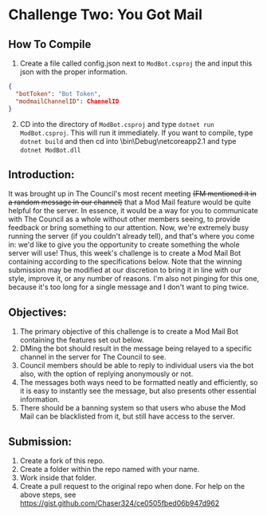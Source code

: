 # Challenge Two: You Got Mail

## How To Compile
1. Create a file called config.json next to `ModBot.csproj` the and input this json with the proper information.
```json
{
  "botToken": "Bot Token",
  "modmailChannelID": ChannelID
}
```
2. CD into the directory of `ModBot.csproj` and type `dotnet run ModBot.csproj`. This will run it immediately. If you want to compile, type `dotnet build` and then cd into \bin\Debug\netcoreapp2.1 and type `dotnet ModBot.dll`

## Introduction:
It was brought up in The Council's most recent meeting ~~(FM mentioned it in a random message in our channel)~~ that a Mod Mail feature would be quite helpful for the server. In essence, it would be a way for you to communicate with The Council as a whole without other members seeing, to provide feedback or bring something to our attention. Now, we're extremely busy running the server (if you couldn't already tell), and that's where you come in: we'd like to give you the opportunity to create something the whole server will use! Thus, this week's challenge is to create a Mod Mail Bot containing according to the specifications below. Note that the winning submission may be modified at our discretion to bring it in line with our style, improve it, or any number of reasons. I'm also not pinging for this one, because it's too long for a single message and I don't want to ping twice.

## Objectives:
1. The primary objective of this challenge is to create a Mod Mail Bot containing the features set out below.
2. DMing the bot should result in the message being relayed to a specific channel in the server for The Council to see.
3. Council members should be able to reply to individual users via the bot also, with the option of replying anonymously or not.
4. The messages both ways need to be formatted neatly and efficiently, so it is easy to instantly see the message, but also presents other essential information.
5. There should be a banning system so that users who abuse the Mod Mail can be blacklisted from it, but still have access to the server.

## Submission: 
1. Create a fork of this repo.
2. Create a folder within the repo named with your name.
3. Work inside that folder.
4. Create a pull request to the original repo when done.
For help on the above steps, see <https://gist.github.com/Chaser324/ce0505fbed06b947d962>